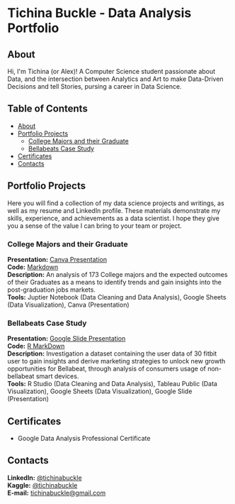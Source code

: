 # Tichina Buckle - Data Analysis Portfolio

## About
Hi, I'm Tichina (or Alex)! A Computer Science student passionate about Data, and the intersection between Analytics and Art to make Data-Driven Decisions and tell Stories, pursing a career in Data Science.

## Table of Contents
- [About](#about)
- [Portfolio Projects](#portfolio-projects)
	+ [College Majors and their Graduate](#college-majors-and-their-graduate)
	+ [Bellabeats Case Study](#bellabeats-case-study)
- [Certificates](#certificates)
- [Contacts](#contacts)

## Portfolio Projects
Here you will find a collection of my data science projects and writings, as well as my resume and LinkedIn profile. These materials demonstrate my skills, experience, and achievements as a data scientist. I hope they give you a sense of the value I can bring to your team or project.

### College Majors and their Graduate
**Presentation:** [Canva Presentation](https://www.canva.com/design/DAFWLHPdSKY/XsKzCawyOdRQczlrq6fZUQ/view?utm_content=DAFWLHPdSKY&utm_campaign=designshare&utm_medium=link2&utm_source=sharebutton)
<br>
**Code:** [Markdown](https://github.com/TichinaBuckle/Data-Analysis-Portfolio/blob/main/majors_vs_graduates_v3%20(1).ipynb)
<br>
**Description:** An analysis of 173 College majors and the expected outcomes of their Graduates as a means to identify trends and gain insights into the post-graduation jobs markets.
<br>
**Tools:** Juptier Notebook (Data Cleaning and Data Analysis), Google Sheets (Data Visualization), Canva (Presentation)

### Bellabeats Case Study
**Presentation:** [Google Slide Presentation](https://docs.google.com/presentation/d/1g8J6zGIMgqKfzyKkVqLq_z6daM6SgIfH3TxzPFwdANw/edit?usp=sharing)
<br>
**Code:** [R MarkDown](https://github.com/Lexciib/Data-Analysis-Portfolio/blob/main/Bellabeat%20Case%20Study.pdf)
<br>
**Description:** Investigation a dataset containing the user data of 30 fitbit user to gain insights and derive marketing strategies to unlock new growth opportunities for Bellabeat, through analysis of consumers usage of non-bellabeat smart devices.
<br>
**Tools:** R Studio (Data Cleaning and Data Analysis), Tableau Public (Data Visualization), Google Sheets (Data Visualization), Google Slide (Presentation)

## Certificates
- Google Data Analysis Professional Certificate

## Contacts
**LinkedIn:** [@tichinabuckle](https://www.linkedin.com/in/tichinabuckle/)
<br>
**Kaggle:** [@tichinabuckle](https://www.kaggle.com/tichinabuckle)
<br>
**E-mail:** tichinabuckle@gmail.com
